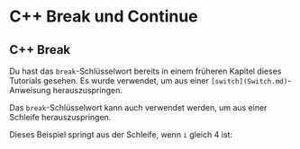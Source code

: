 # C++ Break und Continue
## C++ Break
Du hast das `break`-Schlüsselwort bereits in einem früheren Kapitel dieses Tutorials gesehen. Es wurde verwendet, um aus einer `[switch](Switch.md)`-Anweisung herauszuspringen.

Das `break`-Schlüsselwort kann auch verwendet werden, um aus einer Schleife herauszuspringen.

Dieses Beispiel springt aus der Schleife, wenn `i` gleich 4 ist:
